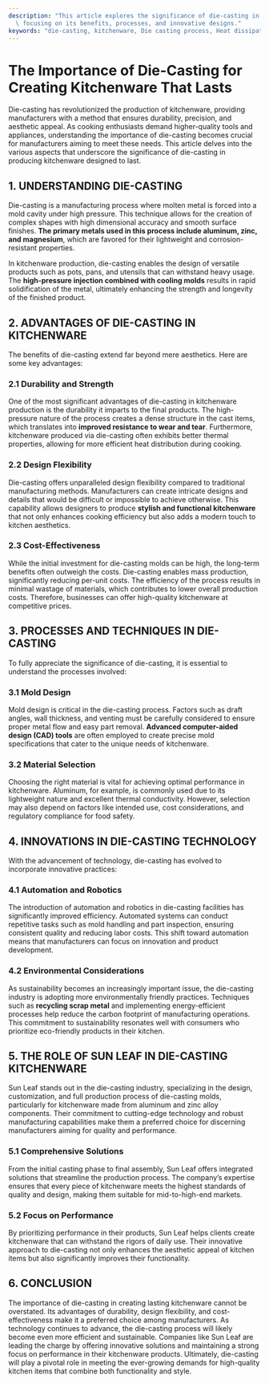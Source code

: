 ```yaml
---
description: "This article explores the significance of die-casting in manufacturing durable kitchenware,\
  \ focusing on its benefits, processes, and innovative designs."
keywords: "die-casting, kitchenware, Die casting process, Heat dissipation performance"
---
```

# The Importance of Die-Casting for Creating Kitchenware That Lasts

Die-casting has revolutionized the production of kitchenware, providing manufacturers with a method that ensures durability, precision, and aesthetic appeal. As cooking enthusiasts demand higher-quality tools and appliances, understanding the importance of die-casting becomes crucial for manufacturers aiming to meet these needs. This article delves into the various aspects that underscore the significance of die-casting in producing kitchenware designed to last.

## 1. UNDERSTANDING DIE-CASTING

Die-casting is a manufacturing process where molten metal is forced into a mold cavity under high pressure. This technique allows for the creation of complex shapes with high dimensional accuracy and smooth surface finishes. **The primary metals used in this process include aluminum, zinc, and magnesium**, which are favored for their lightweight and corrosion-resistant properties.

In kitchenware production, die-casting enables the design of versatile products such as pots, pans, and utensils that can withstand heavy usage. The **high-pressure injection combined with cooling molds** results in rapid solidification of the metal, ultimately enhancing the strength and longevity of the finished product.

## 2. ADVANTAGES OF DIE-CASTING IN KITCHENWARE

The benefits of die-casting extend far beyond mere aesthetics. Here are some key advantages:

### 2.1 Durability and Strength

One of the most significant advantages of die-casting in kitchenware production is the durability it imparts to the final products. The high-pressure nature of the process creates a dense structure in the cast items, which translates into **improved resistance to wear and tear**. Furthermore, kitchenware produced via die-casting often exhibits better thermal properties, allowing for more efficient heat distribution during cooking.

### 2.2 Design Flexibility

Die-casting offers unparalleled design flexibility compared to traditional manufacturing methods. Manufacturers can create intricate designs and details that would be difficult or impossible to achieve otherwise. This capability allows designers to produce **stylish and functional kitchenware** that not only enhances cooking efficiency but also adds a modern touch to kitchen aesthetics.

### 2.3 Cost-Effectiveness

While the initial investment for die-casting molds can be high, the long-term benefits often outweigh the costs. Die-casting enables mass production, significantly reducing per-unit costs. The efficiency of the process results in minimal wastage of materials, which contributes to lower overall production costs. Therefore, businesses can offer high-quality kitchenware at competitive prices.

## 3. PROCESSES AND TECHNIQUES IN DIE-CASTING

To fully appreciate the significance of die-casting, it is essential to understand the processes involved:

### 3.1 Mold Design

Mold design is critical in the die-casting process. Factors such as draft angles, wall thickness, and venting must be carefully considered to ensure proper metal flow and easy part removal. **Advanced computer-aided design (CAD) tools** are often employed to create precise mold specifications that cater to the unique needs of kitchenware.

### 3.2 Material Selection

Choosing the right material is vital for achieving optimal performance in kitchenware. Aluminum, for example, is commonly used due to its lightweight nature and excellent thermal conductivity. However, selection may also depend on factors like intended use, cost considerations, and regulatory compliance for food safety.

## 4. INNOVATIONS IN DIE-CASTING TECHNOLOGY

With the advancement of technology, die-casting has evolved to incorporate innovative practices:

### 4.1 Automation and Robotics

The introduction of automation and robotics in die-casting facilities has significantly improved efficiency. Automated systems can conduct repetitive tasks such as mold handling and part inspection, ensuring consistent quality and reducing labor costs. This shift toward automation means that manufacturers can focus on innovation and product development.

### 4.2 Environmental Considerations

As sustainability becomes an increasingly important issue, the die-casting industry is adopting more environmentally friendly practices. Techniques such as **recycling scrap metal** and implementing energy-efficient processes help reduce the carbon footprint of manufacturing operations. This commitment to sustainability resonates well with consumers who prioritize eco-friendly products in their kitchen.

## 5. THE ROLE OF SUN LEAF IN DIE-CASTING KITCHENWARE

Sun Leaf stands out in the die-casting industry, specializing in the design, customization, and full production process of die-casting molds, particularly for kitchenware made from aluminum and zinc alloy components. Their commitment to cutting-edge technology and robust manufacturing capabilities make them a preferred choice for discerning manufacturers aiming for quality and performance.

### 5.1 Comprehensive Solutions

From the initial casting phase to final assembly, Sun Leaf offers integrated solutions that streamline the production process. The company’s expertise ensures that every piece of kitchenware meets the highest standards of quality and design, making them suitable for mid-to-high-end markets.

### 5.2 Focus on Performance

By prioritizing performance in their products, Sun Leaf helps clients create kitchenware that can withstand the rigors of daily use. Their innovative approach to die-casting not only enhances the aesthetic appeal of kitchen items but also significantly improves their functionality.

## 6. CONCLUSION

The importance of die-casting in creating lasting kitchenware cannot be overstated. Its advantages of durability, design flexibility, and cost-effectiveness make it a preferred choice among manufacturers. As technology continues to advance, the die-casting process will likely become even more efficient and sustainable. Companies like Sun Leaf are leading the charge by offering innovative solutions and maintaining a strong focus on performance in their kitchenware products. Ultimately, die-casting will play a pivotal role in meeting the ever-growing demands for high-quality kitchen items that combine both functionality and style.

